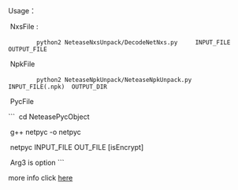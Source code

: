 Usage：

​	NxsFile :

​```
​		python2 NeteaseNxsUnpack/DecodeNetNxs.py     INPUT_FILE    OUTPUT_FILE 
​```

​	NpkFile

​```
​		python2 NeteaseNpkUnpack/NeteaseNpkUnpack.py   INPUT_FILE(.npk)  OUTPUT_DIR
​```

​	PycFile


​```
​		cd NeteasePycObject

​		g++ netpyc -o netpyc

​		netpyc  INPUT_FILE  OUT_FILE  [isEncrypt]

​		Arg3 is option 
​```


more info click [here](<https://basicbit.cn/2019/03/01/2019-03-01-%E7%BD%91%E6%98%93%E6%B8%B8%E6%88%8F%E7%9A%84%E5%9B%9B%E7%A7%8D%E8%A7%A3%E5%AF%86&%E8%A7%A3%E5%8C%85%EF%BC%8C%E9%99%84%E5%B7%A5%E5%85%B7/>)
